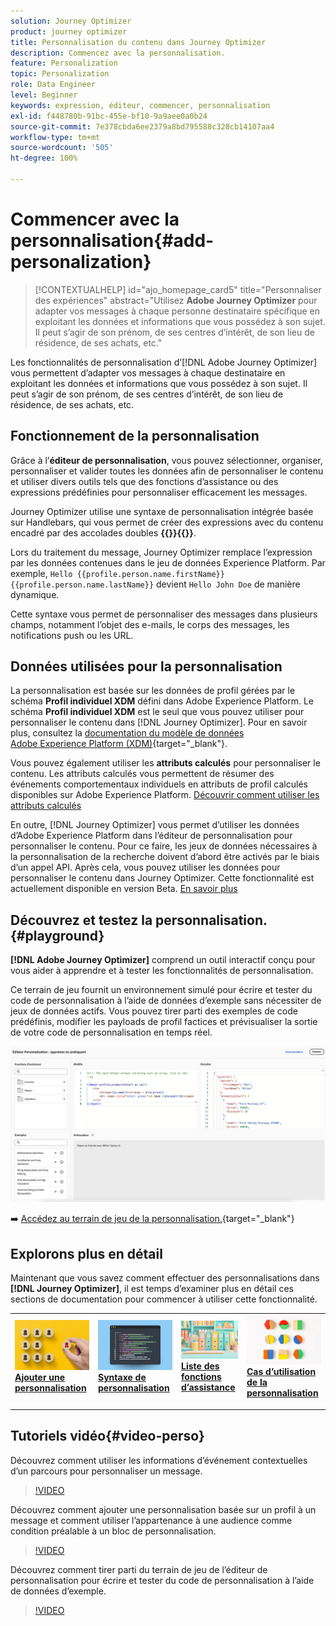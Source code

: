 ```yaml
---
solution: Journey Optimizer
product: journey optimizer
title: Personnalisation du contenu dans Journey Optimizer
description: Commencez avec la personnalisation.
feature: Personalization
topic: Personalization
role: Data Engineer
level: Beginner
keywords: expression, éditeur, commencer, personnalisation
exl-id: f448780b-91bc-455e-bf10-9a9aee0a0b24
source-git-commit: 7e378cbda6ee2379a8bd795588c328cb14107aa4
workflow-type: tm+mt
source-wordcount: '505'
ht-degree: 100%

---
```


# Commencer avec la personnalisation{#add-personalization}

>[!CONTEXTUALHELP]
>id="ajo_homepage_card5"
>title="Personnaliser des expériences"
>abstract="Utilisez **Adobe Journey Optimizer** pour adapter vos messages à chaque personne destinataire spécifique en exploitant les données et informations que vous possédez à son sujet. Il peut s’agir de son prénom, de ses centres d’intérêt, de son lieu de résidence, de ses achats, etc."

Les fonctionnalités de personnalisation d’[!DNL Adobe Journey Optimizer] vous permettent d’adapter vos messages à chaque destinataire en exploitant les données et informations que vous possédez à son sujet. Il peut s’agir de son prénom, de ses centres d’intérêt, de son lieu de résidence, de ses achats, etc.

## Fonctionnement de la personnalisation

Grâce à l’**éditeur de personnalisation**, vous pouvez sélectionner, organiser, personnaliser et valider toutes les données afin de personnaliser le contenu et utiliser divers outils tels que des fonctions d’assistance ou des expressions prédéfinies pour personnaliser efficacement les messages.

Journey Optimizer utilise une syntaxe de personnalisation intégrée basée sur Handlebars, qui vous permet de créer des expressions avec du contenu encadré par des accolades doubles **{{}}{{}}**.

Lors du traitement du message, Journey Optimizer remplace l’expression par les données contenues dans le jeu de données Experience Platform. Par exemple, `Hello {{profile.person.name.firstName}} {{profile.person.name.lastName}}` devient `Hello John Doe` de manière dynamique.

Cette syntaxe vous permet de personnaliser des messages dans plusieurs champs, notamment l’objet des e-mails, le corps des messages, les notifications push ou les URL.

## Données utilisées pour la personnalisation

La personnalisation est basée sur les données de profil gérées par le schéma **Profil individuel XDM** défini dans Adobe Experience Platform. Le schéma **Profil individuel XDM** est le seul que vous pouvez utiliser pour personnaliser le contenu dans [!DNL Journey Optimizer]. Pour en savoir plus, consultez la [documentation du modèle de données Adobe Experience Platform (XDM)](https://experienceleague.adobe.com/docs/experience-platform/xdm/home.html?lang=fr){target="_blank"}.

Vous pouvez également utiliser les **attributs calculés** pour personnaliser le contenu. Les attributs calculés vous permettent de résumer des événements comportementaux individuels en attributs de profil calculés disponibles sur Adobe Experience Platform. [Découvrir comment utiliser les attributs calculés](../audience/computed-attributes.md)

En outre, [!DNL Journey Optimizer] vous permet d’utiliser les données d’Adobe Experience Platform dans l’éditeur de personnalisation pour personnaliser le contenu. Pour ce faire, les jeux de données nécessaires à la personnalisation de la recherche doivent d’abord être activés par le biais d’un appel API. Après cela, vous pouvez utiliser les données pour personnaliser le contenu dans Journey Optimizer. Cette fonctionnalité est actuellement disponible en version Beta. [En savoir plus](../personalization/aep-data-perso.md)

## Découvrez et testez la personnalisation. {#playground}

**[!DNL Adobe Journey Optimizer]** comprend un outil interactif conçu pour vous aider à apprendre et à tester les fonctionnalités de personnalisation.

Ce terrain de jeu fournit un environnement simulé pour écrire et tester du code de personnalisation à l’aide de données d’exemple sans nécessiter de jeux de données actifs. Vous pouvez tirer parti des exemples de code prédéfinis, modifier les payloads de profil factices et prévisualiser la sortie de votre code de personnalisation en temps réel.

![terrain de jeu de personnalisation](assets/playground.png)

➡️ [Accédez au terrain de jeu de la personnalisation.](https://experienceleague.adobe.com/fr/apps/journey-optimizer/ajo-personalization){target="_blank"}

## Explorons plus en détail

Maintenant que vous savez comment effectuer des personnalisations dans **[!DNL Journey Optimizer]**, il est temps d’examiner plus en détail ces sections de documentation pour commencer à utiliser cette fonctionnalité.

<table style="table-layout:fixed"><tr style="border: 0;">
<td>
<a href="personalization-build-expressions.md">
<img alt="Ajouter une personnalisation" src="assets/do-not-localize/add.png">
</a>
<div>
<a href="personalization-build-expressions.md"><strong>Ajouter une personnalisation</strong></a>
</div>
<p>
</td>
<td>
<a href="../personalization/personalization-syntax.md">
<img alt="Lead" src="assets/do-not-localize/syntax.png">
</a>
<div><a href="../personalization/personalization-syntax.md"><strong>Syntaxe de personnalisation</strong>
</div>
<p>
</td>
<td>
<a href="../personalization/functions/functions.md">
<img alt="Peu fréquent" src="assets/do-not-localize/functions.png">
</a>
<div>
<a href="../personalization/functions/functions.md"><strong>Liste des fonctions d’assistance</strong></a>
</div>
<p></td>
<td>
<a href="../personalization/personalization-use-case.md">
<img alt="Peu fréquent" src="assets/do-not-localize/uc.png">
</a>
<div>
<a href="../personalization/personalization-use-case.md"><strong>Cas d’utilisation de la personnalisation</strong></a>
</div>
<p></td>
</tr></table>

## Tutoriels vidéo{#video-perso}

Découvrez comment utiliser les informations d’événement contextuelles d’un parcours pour personnaliser un message.

>[!VIDEO](https://video.tv.adobe.com/v/3448131?quality=12&captions=fre_fr)

Découvrez comment ajouter une personnalisation basée sur un profil à un message et comment utiliser l’appartenance à une audience comme condition préalable à un bloc de personnalisation.

>[!VIDEO](https://video.tv.adobe.com/v/3416270?quality=12&captions=fre_fr)

Découvrez comment tirer parti du terrain de jeu de l’éditeur de personnalisation pour écrire et tester du code de personnalisation à l’aide de données d’exemple.

>[!VIDEO](https://video.tv.adobe.com/v/3475954?captions=fre_fr&quality=12)
